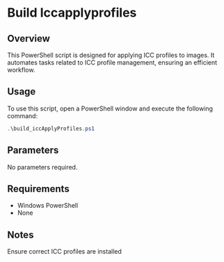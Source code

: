 
# Build Iccapplyprofiles

## Overview
This PowerShell script is designed for applying ICC profiles to images. It automates tasks related to ICC profile management, ensuring an efficient workflow.

## Usage
To use this script, open a PowerShell window and execute the following command:

```powershell
.\build_iccApplyProfiles.ps1
```

## Parameters
No parameters required.

## Requirements
- Windows PowerShell
- None

## Notes
Ensure correct ICC profiles are installed


